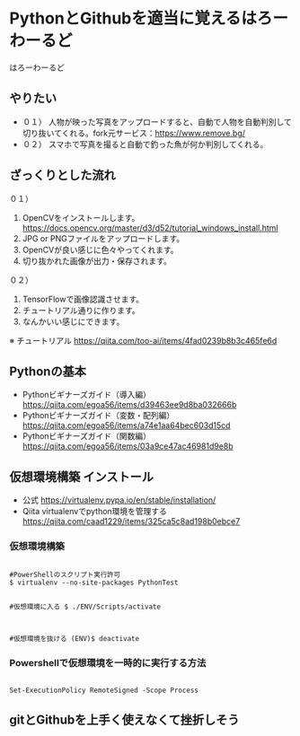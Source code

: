 # PythonとGithubを適当に覚えるはろーわーるど
はろーわーるど

## やりたい
- ０１） 人物が映った写真をアップロードすると、自動で人物を自動判別して切り抜いてくれる。fork元サービス：https://www.remove.bg/
- ０２） スマホで写真を撮ると自動で釣った魚が何か判別してくれる。

## ざっくりとした流れ
０１）
1. OpenCVをインストールします。https://docs.opencv.org/master/d3/d52/tutorial_windows_install.html
1. JPG or PNGファイルをアップロードします。
1. OpenCVが良い感じに色々やってくれます。
1. 切り抜かれた画像が出力・保存されます。

０２）
1. TensorFlowで画像認識させます。
1. チュートリアル通りに作ります。
1. なんかいい感じにできます。

※ チュートリアル
https://qiita.com/too-ai/items/4fad0239b8b3c465fe6d

## Pythonの基本
- Pythonビギナーズガイド（導入編）
https://qiita.com/egoa56/items/d39463ee9d8ba032666b
- Pythonビギナーズガイド（変数・配列編）
https://qiita.com/egoa56/items/a74e1aa64bec603d15cd
- Pythonビギナーズガイド（関数編）
https://qiita.com/egoa56/items/03a9ce47ac46981d9e8b

## 仮想環境構築 インストール
- 公式
https://virtualenv.pypa.io/en/stable/installation/
- Qiita virtualenvでpython環境を管理する
https://qiita.com/caad1229/items/325ca5c8ad198b0ebce7

### 仮想環境構築
<code>
#PowerShellのスクリプト実行許可
$ virtualenv --no-site-packages PythonTest

#仮想環境に入る
$ ./ENV/Scripts/activate
  
#仮想環境を抜ける
(ENV)$ deactivate
</code>

### Powershellで仮想環境を一時的に実行する方法
<code>
Set-ExecutionPolicy RemoteSigned -Scope Process
</code>




## gitとGithubを上手く使えなくて挫折しそう
